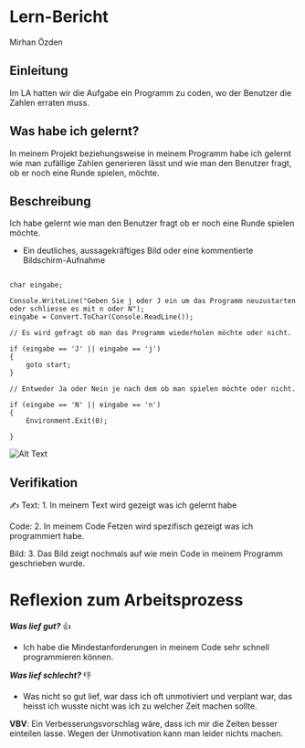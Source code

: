 # Lern-Bericht
Mirhan Özden

## Einleitung

Im LA hatten wir die Aufgabe ein Programm zu coden, wo der Benutzer die Zahlen erraten muss.

## Was habe ich gelernt?

In meinem Projekt beziehungsweise in meinem Programm habe ich gelernt wie man zufällige Zahlen generieren lässt und wie man den Benutzer fragt, ob er noch eine Runde spielen, möchte.

## Beschreibung


Ich habe gelernt wie man den Benutzer fragt ob er noch eine Runde spielen möchte.


* Ein deutliches, aussagekräftiges Bild oder eine kommentierte Bildschirm-Aufnahme


```Csharp

char eingabe;

Console.WriteLine("Geben Sie j oder J ein um das Programm neuzustarten oder schliesse es mit n oder N");
eingabe = Convert.ToChar(Console.ReadLine());

// Es wird gefragt ob man das Programm wiederholen möchte oder nicht. 
  
if (eingabe == 'J' || eingabe == 'j')
{
    goto start;
}

// Entweder Ja oder Nein je nach dem ob man spielen möchte oder nicht.

if (eingabe == 'N' || eingabe == 'n')
{
    Environment.Exit(0);

}
```
![Alt Text](https://user-images.githubusercontent.com/111046193/191688671-9eb649c2-4958-45e0-855c-f4afb9e8abf5.png)


## Verifikation

✍️
  Text:        1. In meinem Text wird gezeigt was ich gelernt habe
   
  Code:        2. In meinem Code Fetzen wird spezifisch gezeigt was ich programmiert habe.
         
  Bild:        3. Das Bild zeigt nochmals auf wie mein Code in meinem Programm geschrieben wurde.
   
   
# Reflexion zum Arbeitsprozess

***Was lief gut?***
👍
 - Ich habe die Mindestanforderungen in meinem Code sehr schnell programmieren können.

***Was lief schlecht?***
👎
 - Was nicht so gut lief, war dass ich oft unmotiviert und verplant war, das heisst ich wusste nicht was ich zu welcher Zeit machen sollte.

**VBV**:
Ein Verbesserungsvorschlag wäre, dass ich mir die Zeiten besser einteilen lasse. Wegen der Unmotivation kann man leider nichts machen.
